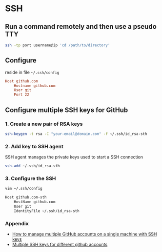 # SSH

## Run a command remotely and then use a pseudo TTY

```bash
ssh -tp port username@ip 'cd /path/to/directory'
```

## Configure

reside in file `~/.ssh/config`

```conf
Host github.com
    Hostname github.com
    User git
    Port 22
```

## Configure multiple SSH keys for GitHub

### 1. Create a new pair of RSA keys

```bash
ssh-keygen -t rsa -C "your-email@domain.com" -f ~/.ssh/id_rsa-sth
```

### 2. Add key to SSH agent

SSH agent manages the private keys used to start a SSH connection

```bash
ssh-add ~/.ssh/id_rsa-sth
```

### 3. Configure the SSH

```bash
vim ~/.ssh/config
```

```txt
Host github.com-sth
    HostName github.com
    User git
    IdentityFile ~/.ssh/id_rsa-sth
```

### Appendix

- [How to manage multiple GitHub accounts on a single machine with SSH keys](https://medium.freecodecamp.org/manage-multiple-github-accounts-the-ssh-way-2dadc30ccaca)
- [Multiple SSH keys for different github accounts](https://gist.github.com/jexchan/2351996)